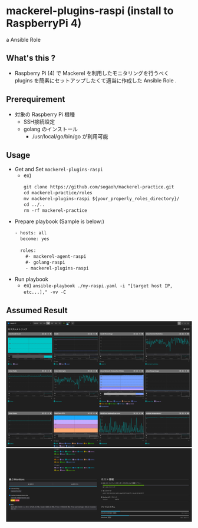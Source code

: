 # mackerel-plugins-raspi (install to RaspberryPi 4)
a Ansible Role


## What's this ?
- Raspberry Pi (4) で Mackerel を利用したモニタリングを行うべく  
  plugins を簡素にセットアップしたくて適当に作成した Ansible Role .


## Prerequirement
- 対象の Raspberry Pi 機種
    - SSH接続設定
    - golang のインストール 
        - /usr/local/go/bin/go が利用可能

## Usage
- Get and Set `mackerel-plugins-raspi`
    - ex) 
        ```
        git clone https://github.com/sogaoh/mackerel-practice.git
        cd mackerel-practice/roles
        mv mackerel-plugins-raspi ${your_properly_roles_directory}/
        cd ../..
        rm -rf mackerel-practice
        ```
- Prepare playbook (Sample is below:)
    ```
    - hosts: all
      become: yes

      roles:
        #- mackerel-agent-raspi
        #- golang-raspi
        - mackerel-plugins-raspi
    ```
- Run playbook
    - ex) `ansible-playbook ./my-raspi.yaml -i "[target host IP, etc...]," -vv -C`


## Assumed Result
![](mackerel-raspi-3.png)
![](mackerel-raspi-4.png)